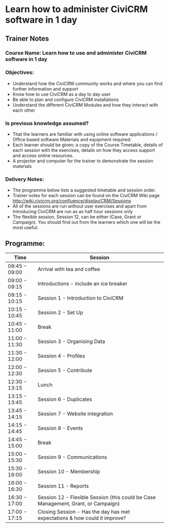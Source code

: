 # Learn how to administer CiviCRM software in 1 day

## Trainer Notes

### Course Name: Learn how to use and administer CiviCRM software in 1 day

### Objectives:
* Understand how the CiviCRM community works and where you can find further information and support
* Know how to use CiviCRM as a day to day user
* Be able to plan and configure CiviCRM installations
* Understand the different CiviCRM Modules and how they interact with each other

### Is previous knowledge assumed?
* That the learners are familiar with using online software applications / Office based software
Materials and equipment required:
* Each learner should be given; a copy of the Course Timetable, details of each session with the exercises, details on how they access support and access online resources.
* A projector and computer for the trainer to demonstrate the session materials

### Delivery Notes:
* The programme below lists a suggested timetable and session order.
* Trainer notes for each session can be found on the CiviCRM Wiki page http://wiki.civicrm.org/confluence/display/CRM/Sessions
* All of the sessions are run without user exercises and apart from Introducing CiviCRM are run as as half hour sessions only
* The flexible session, Session 12, can be either (Case, Grant or Campaign). You should find out from the learners which one will be the most useful.

## Programme:

Time | Session
---|---
08:45 - 09:00  | Arrival with tea and coffee
09:00 - 09:15  | Introductions - include an ice breaker
09:15 - 10:15  | Session 1 - Introduction to CiviCRM
10:15 - 10:45  | Session 2 - Set Up
10:45 - 11:00  | Break
11:00 - 11:30  | Session 3 - Organising Data
11:30 - 12:00  | Session 4 - Profiles
12:00 - 12:30  | Session 5 - Contribute
12:30 - 13:15  | Lunch
13:15 - 13:45  | Session 6 - Duplicates
13:45 - 14:15  | Session 7 - Website integration
14:15 - 14:45  | Session 8 - Events
14:45 - 15:00  | Break
15:00 - 15:30  | Session 9 - Communications
15:30 - 16:00  | Session 10 - Membership
16:00 - 16:30  | Session 11 - Reports
16:30 - 17:00  | Session 12 - Flexible Session (this could be Case Management, Grant, or Campaign)
17:00 - 17:15  | Closing Session - Has the day has met expectations & how could it improve?
